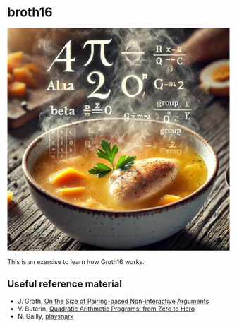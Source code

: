 # broth16

![](./broth16.jpg)

This is an exercise to learn how Groth16 works.

## Useful reference material

-   J. Groth, [On the Size of Pairing-based Non-interactive Arguments](https://eprint.iacr.org/2016/260.pdf)
-   V. Buterin, [Quadratic Arithmetic Programs: from Zero to Hero](https://medium.com/@VitalikButerin/quadratic-arithmetic-programs-from-zero-to-hero-f6d558cea649)
-   N. Gailly, [playsnark](https://github.com/nikkolasg/playsnark)
